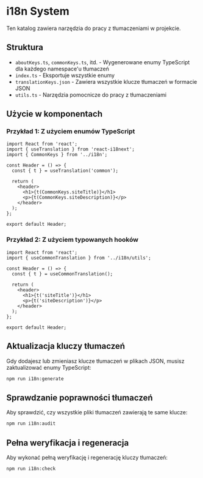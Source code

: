 # i18n System

Ten katalog zawiera narzędzia do pracy z tłumaczeniami w projekcie.

## Struktura

- `aboutKeys.ts`, `commonKeys.ts`, itd. - Wygenerowane enumy TypeScript dla każdego namespace'u tłumaczeń
- `index.ts` - Eksportuje wszystkie enumy
- `translationKeys.json` - Zawiera wszystkie klucze tłumaczeń w formacie JSON
- `utils.ts` - Narzędzia pomocnicze do pracy z tłumaczeniami

## Użycie w komponentach

### Przykład 1: Z użyciem enumów TypeScript

```tsx
import React from 'react';
import { useTranslation } from 'react-i18next';
import { CommonKeys } from '../i18n';

const Header = () => {
  const { t } = useTranslation('common');
  
  return (
    <header>
      <h1>{t(CommonKeys.siteTitle)}</h1>
      <p>{t(CommonKeys.siteDescription)}</p>
    </header>
  );
};

export default Header;
```

### Przykład 2: Z użyciem typowanych hooków

```tsx
import React from 'react';
import { useCommonTranslation } from '../i18n/utils';

const Header = () => {
  const { t } = useCommonTranslation();
  
  return (
    <header>
      <h1>{t('siteTitle')}</h1>
      <p>{t('siteDescription')}</p>
    </header>
  );
};

export default Header;
```

## Aktualizacja kluczy tłumaczeń

Gdy dodajesz lub zmieniasz klucze tłumaczeń w plikach JSON, musisz zaktualizować enumy TypeScript:

```bash
npm run i18n:generate
```

## Sprawdzanie poprawności tłumaczeń

Aby sprawdzić, czy wszystkie pliki tłumaczeń zawierają te same klucze:

```bash
npm run i18n:audit
```

## Pełna weryfikacja i regeneracja

Aby wykonać pełną weryfikację i regenerację kluczy tłumaczeń:

```bash
npm run i18n:check
```
